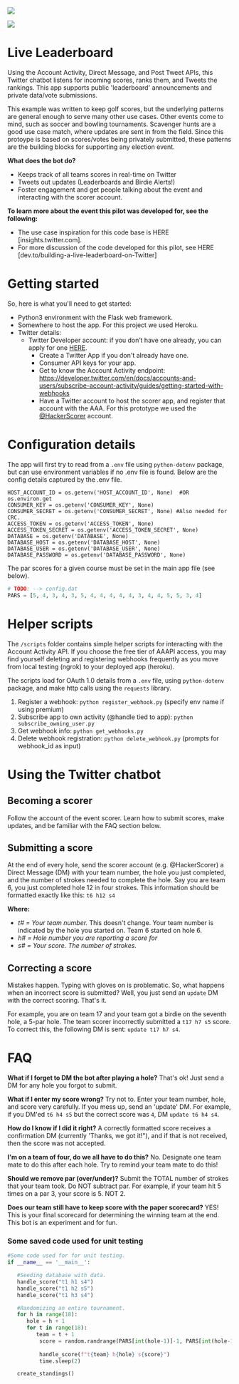 ![](https://img.shields.io/endpoint?url=https%3A%2F%2Ftwbadges.glitch.me%2Fbadges%2Fpremium)

![](https://img.shields.io/endpoint?url=https%3A%2F%2Ftwbadges.glitch.me%2Fbadges%2Fenterprise)


Live Leaderboard
=================

Using the Account Activity, Direct Message, and Post Tweet APIs, this Twitter chatbot listens for incoming scores, ranks them, and Tweets the rankings. This app supports public 'leaderboard' announcements and private data/vote submissions.

This example was written to keep golf scores, but the underlying patterns are general enough to serve many other use cases. Other events come to mind, such as soccer and bowling tournaments. Scavenger hunts are a good use case match, where updates are sent in from the field. Since this protoype is based on scores/votes being privately submitted, these patterns are the building blocks for supporting any election event. 

**What does the bot do?**
+ Keeps track of all teams scores in real-time on Twitter
+ Tweets out updates (Leaderboards and Birdie Alerts!) 
+ Foster engagement and get people talking about the event and interacting with the scorer account. 

**To learn more about the event this pilot was developed for, see the following:** 
+ The use case inspiration for this code base is HERE [insights.twitter.com].
+ For more discussion of the code developed for this pilot, see HERE [dev.to/building-a-live-leaderboard-on-Twitter]

Getting started 
===============

So, here is what you'll need to get started:

+ Python3 environment with the Flask web framework.
+ Somewhere to host the app. For this project we used Heroku.
+ Twitter details:
  + Twitter Developer account: if you don’t have one already, you can apply for one [HERE]().
    + Create a Twitter App if you don't already have one.
    + Consumer API keys for your app. 
    + Get to know the Account Activity endpoint: https://developer.twitter.com/en/docs/accounts-and-users/subscribe-account-activity/guides/getting-started-with-webhooks
    + Have a Twitter account to host the scorer app, and register that account with the AAA. For this prototype we used the [@HackerScorer](https://twitter.com/HackerScorer) account. 
  
  
Configuration details
=====================

The app will first try to read from a `.env` file using `python-dotenv` package, but can use environment variables if no .env file is found. Below are the config details captured by the .env file.

```
HOST_ACCOUNT_ID = os.getenv('HOST_ACCOUNT_ID', None)  #OR os.environ.get
CONSUMER_KEY = os.getenv('CONSUMER_KEY', None)
CONSUMER_SECRET = os.getenv('CONSUMER_SECRET', None) #Also needed for CRC.
ACCESS_TOKEN = os.getenv('ACCESS_TOKEN', None)
ACCESS_TOKEN_SECRET = os.getenv('ACCESS_TOKEN_SECRET', None)
DATABASE = os.getenv('DATABASE', None)
DATABASE_HOST = os.getenv('DATABASE_HOST', None)
DATABASE_USER = os.getenv('DATABASE_USER', None)
DATABASE_PASSWORD = os.getenv('DATABASE_PASSWORD', None)
```
The par scores for a given course must be set in the main app file (see below).

```python
# TODO: --> config.dat
PARS = [5, 4, 3, 4, 3, 5, 4, 4, 4, 4, 4, 3, 4, 4, 5, 5, 3, 4]
```

Helper scripts
==============

The `/scripts` folder contains simple helper scripts for interacting with the Account Activity API. If you choose the free tier of AAAPI access, you may find yourself deleting and registering webhooks frequently as you move from local testing (ngrok) to your deployed app (heroku).

The scripts load for OAuth 1.0 details from a `.env` file, using `python-dotenv` package, and make http calls using the `requests` library. 

1. Register a webhook: `python register_webhook.py` (specify env name if using premium)
2. Subscribe app to own activity (@handle tied to app): `python subscribe_owning_user.py`
3. Get webhook info: `python get_webhooks.py` 
4. Delete webhook registration: `python delete_webhook.py` (prompts for webhook_id as input)


Using the Twitter chatbot
=========================

## Becoming a scorer

Follow the account of the event scorer. Learn how to submit scores, make updates, and be familiar with the FAQ section below. 

## Submitting a score

At the end of every hole, send the scorer account (e.g. @HackerScorer) a Direct Message (DM) with your team number, the hole you just completed, and the number of strokes needed to complete the hole. Say you are team 6, you just completed hole 12 in four strokes. This information should be formatted exactly like this: ```t6 h12 s4```

**Where:**  
+ *t# = Your team number.* This doesn't change. Your team number is indicated by the hole you started on. Team 6 started on hole 6.
+ *h# = Hole number you are reporting a score for*
+ *s# = Your score. The number of strokes.*

## Correcting a score

Mistakes happen. Typing with gloves on is problematic. So, what happens when an incorrect score is submitted? Well, you just send an ```update``` DM with the correct scoring. That's it. 

For example, you are on team 17 and your team got a birdie on the seventh hole, a 5-par hole. The team scorer incorrectly submitted a ```t17 h7 s5``` score. To correct this, the following DM is sent: ```update t17 h7 s4```. 


# FAQ

**What if I forget to DM the bot after playing a hole?** 
That's ok! Just send a DM for any hole you forgot to submit. 

**What if I enter my score wrong?**
Try not to. Enter your team number, hole, and score very carefully. If you mess up, send an 'update' DM. For example, if you DM'ed ```t6 h4 s5``` but the correct score was ```4```, DM ```update t6 h4 s4```. 

**How do I know if I did it right?** 
A correctly formatted score receives a confirmation DM (currently 'Thanks, we got it!"), and if that is not received, then the score was not accepted. 

**I'm on a team of four, do we all have to do this?**
No. Designate one team mate to do this after each hole. Try to remind your team mate to do this!

**Should we remove par (over/under)?**
Submit the TOTAL number of strokes that your team took. Do NOT subtract par. For example, if your team hit 5 times on a par 3, your score is 5. NOT 2.

**Does our team still have to keep score with the paper scorecard?**
YES! This is your final scorecard for determining the winning team at the end. This bot is an experiment and for fun.


### Some saved code used for unit testing 

```python
#Some code used for for unit testing.
if __name__ == '__main__':

   #Seeding database with data.  
   handle_score("t1 h1 s4")
   handle_score("t1 h2 s5")
   handle_score("t1 h3 s4")

   #Randomizing an entire tournament.
   for h in range(18):
      hole = h + 1
      for t in range(18):
         team = t + 1
          score = random.randrange(PARS[int(hole-1)]-1, PARS[int(hole-1)]+4, 1)
    
          handle_score(f"t{team} h{hole} s{score}")
          time.sleep(2)

   create_standings()


```



